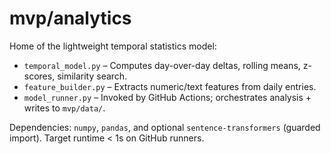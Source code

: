 # mvp/analytics

Home of the lightweight temporal statistics model:
- `temporal_model.py` – Computes day-over-day deltas, rolling means, z-scores, similarity search.
- `feature_builder.py` – Extracts numeric/text features from daily entries.
- `model_runner.py` – Invoked by GitHub Actions; orchestrates analysis + writes to `mvp/data/`.

Dependencies: `numpy`, `pandas`, and optional `sentence-transformers` (guarded import). Target runtime < 1s on GitHub runners.
